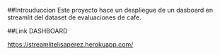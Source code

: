 
##Introuduccion
Este proyecto hace un despliegue de un dasboard en streamlit del dataset de evaluaciones de cafe.

##Link DASHBOARD

https://streamlitelisaperez.herokuapp.com/